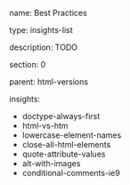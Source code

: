 name: Best Practices

type: insights-list

description: TODO

section: 0

parent: html-versions

insights:

- doctype-always-first
- html-vs-htm
- lowercase-element-names
- close-all-html-elements
- quote-attribute-values
- alt-with-images
- conditional-comments-ie9
